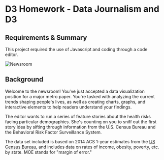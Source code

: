 # D3 Homework - Data Journalism and D3

## Requirements & Summary

This project erquired the use of Javascript and coding through a code editor. 

![Newsroom](https://media.giphy.com/media/v2xIous7mnEYg/giphy.gif)

## Background

Welcome to the newsroom! You've just accepted a data visualization position for a major metro paper. You're tasked with analyzing the current trends shaping people's lives, as well as creating charts, graphs, and interactive elements to help readers understand your findings.

The editor wants to run a series of feature stories about the health risks facing particular demographics. She's counting on you to sniff out the first story idea by sifting through information from the U.S. Census Bureau and the Behavioral Risk Factor Surveillance System.

The data set included is based on 2014 ACS 1-year estimates from the [US Census Bureau](https://data.census.gov/cedsci/), and includes data on rates of income, obesity, poverty, etc. by state. MOE stands for "margin of error."
